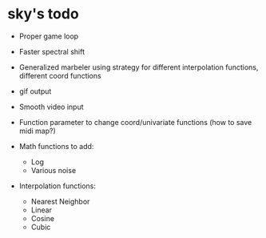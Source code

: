 sky's todo
========

+ Proper game loop
+ Faster spectral shift
+ Generalized marbeler using strategy for different interpolation functions, different coord functions
+ gif output
+ Smooth video input
+ Function parameter to change coord/univariate functions (how to save midi map?)

+ Math functions to add:
  + Log
  + Various noise

+ Interpolation functions:
  + Nearest Neighbor
  + Linear
  + Cosine
  + Cubic